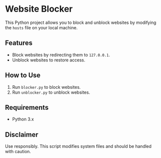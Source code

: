 # Website Blocker
This Python project allows you to block and unblock websites by modifying the `hosts` file on your local machine.

## Features
- Block websites by redirecting them to `127.0.0.1`.
- Unblock websites to restore access.

## How to Use
1. Run `blocker.py` to block websites.
2. Run `unblocker.py` to unblock websites.

## Requirements
- Python 3.x

## Disclaimer
Use responsibly. This script modifies system files and should be handled with caution.
